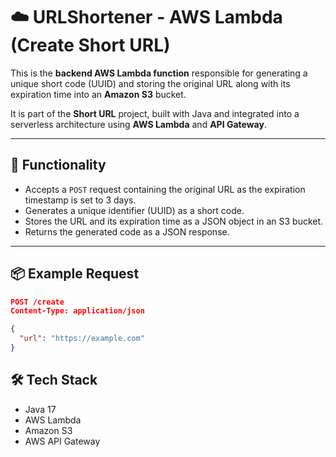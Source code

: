 # ☁️ URLShortener - AWS Lambda (Create Short URL)

This is the **backend AWS Lambda function** responsible for generating a unique short code (UUID) and storing the original URL along with its expiration time into an **Amazon S3** bucket.

It is part of the **Short URL** project, built with Java and integrated into a serverless architecture using **AWS Lambda** and **API Gateway**.

---

## 🧩 Functionality

- Accepts a `POST` request containing the original URL as the expiration timestamp is set to 3 days.
- Generates a unique identifier (UUID) as a short code.
- Stores the URL and its expiration time as a JSON object in an S3 bucket.
- Returns the generated code as a JSON response.

---

## 📦 Example Request

```json
POST /create
Content-Type: application/json

{
  "url": "https://example.com"
}
```

## 🛠️ Tech Stack
- Java 17
- AWS Lambda
- Amazon S3
- AWS API Gateway
